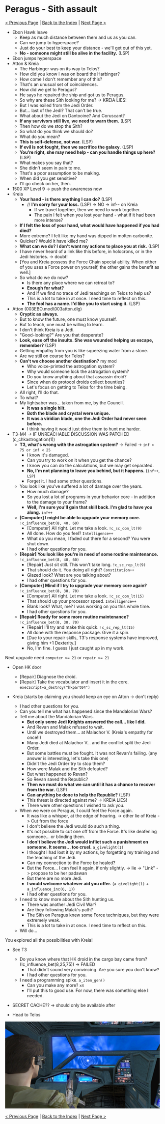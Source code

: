 # Peragus - Sith assault

[< Previous Page](../09_Peragus.md) |
[Back to the Index](../index.md) |
[Next Page >](../03_Telos/01_Telos.md)

- Ebon Hawk leave
    - Keep as much distance between them and us as you can.
    - Can we jump to hyperspace?
    - Just do your best to keep your distance - we'll get out of this yet.
    - **No - someone might still be alive in the facility.** (LSP)
- Ebon jumps hyperspace
- Atton & Kreia
    - The Harbinger was on its way to Telos?
    - How did you know I was on board the Harbinger?
    - How come I don't remember any of this?
    - That's an unusual set of coincidences.
    - How did we get to Peragus?
    - He says he repaired the ship and got us to Peragus.
    - So why are these Sith looking for me? -> KREIA LIES!
    - But I was exiled from the Jedi Order.
    - But... last of the Jedi? That can't be true.
    - What about the Jedi on Dantooine? And Coruscant?
    - **If any survivors still live, we need to warn them.** (LSP)
    - Then how do we stop the Sith?
    - So what do you think we should do?
    - What do you mean?
    - **This is self-defense, not war.** (LSP)
    - **If evil is not fought, then we sacrifice the galaxy.** (LSP)
    - **You're right, she may need help - can you handle things up here?** (LSP)
    - What makes you say that?
    - She didn't seem in pain to me.
    - That's a poor assumption to be making.
    - When did you get sensitive?
    - I'll go check on her, then.
- 1500 XP Level 9 -> push the awareness now
- Kreia
    - **Your hand - is there anything I can do?** (LSP)
        - // **I'm sorry for your loss.** (LSP) -> NO -> inf-- on Kreia
            - If we travel together, then we need to work together.
            - The pain I felt when you lost your hand - what if it had been more intense?
    - **If I felt the loss of your hand, what would have happened if you had died?**
    - More extreme? I felt like my hand was dipped in molten carbonite.
    - Quicker? Would it have killed me?
    - **What can we do? I don't want my actions to place you at risk.** (LSP)
    - I have never heard of a link like this before, in holocrons, or in the Jedi histories. -> doubt!
    - [You and Kreia possess the Force Chain special ability. When either of you uses a Force power on yourself, the other gains the benefit as well.]
    - So what do we do now?
      - Is there any place where we can retreat to?
      - **Enough for what?**
      - And if we find no trace of Jedi teachings on Telos to help us?
      - This is a lot to take in at once. I need time to reflect on this.
      - **The fool has a name. I'd like you to start using it.** (LSP)
- Atton (003EBO.mod\003atton.dlg)
    - **Cryptic as always.**
    - But to know the future, one must know yourself.
    - But to teach, one must be willing to learn.
    - I don't think Kreia is a Jedi.
    - "Good-looking?" Are you that desperate?
    - **Look, ease off the insults. She was wounded helping us escape, remember?** (LSP)
    - Getting empathy from you is like squeezing water from a stone.
    - Are we still on course for Telos?
    - **Can't we choose another destination?** my mod
        - Who voice-printed the astrogation system?
        - Why would someone lock the astrogation system?
        - Do you know anything about that assassin droid?
        - Since when do protocol droids collect bounties?
        - Let's focus on getting to Telos for the time being.
    - All right, I'll do that.
    - To what?
    - My lightsaber was... taken from me, by the Council.
        - **It was a single hilt.**
        - **Both the blade and crystal were unique.**
        - **It was a viridian blade, one the Jedi Order had never seen before.**
        - I think having it would just drive them to hunt me harder.
- T3-M4 -> IF UNREACHABLE DISCUSSION WAS PATCHED (c_chkastrogation(1))
  - **T3, what's wrong with the astrogation system?** -> Failed -> `inf > 75 or inf < 25`
    - I know it's damaged.
    - Can you try to work on it when you get the chance?
    - I know you can do the calculations, but we may get separated.
    - **No, I'm not planning to leave you behind, but it happens.** (`inf++`, `LSP`)
    - Forget it. I had some other questions.
  - You look like you've suffered a lot of damage over the years.
    - How much damage?
    - So you lost a lot of programs in your behavior core - in addition to the damage to your frame?
    - **Well, I'm sure you'll gain that skill back. I'm glad to have you along.** `inf++`
  - **[Computer] I might be able to upgrade your memory core.** `!c_influence_bet(8, 40, 60)`
    - [Computer] All right. Let me take a look. `!c_sc_com_lt(9)`
    - All done. How do you feel? `Intelligence++`
    - What do you mean, I faded out there for a second? You were shut down.
    - I had other questions for you.
  - **[Repair] You look like you're in need of some routine maintenance.** `!c_influence_bet(8, 40, 60)`
    - [Repair] Just sit still. This won't take long. `!c_sc_rep_lt(9)`
    - That should do it. You doing all right? `Constitution++`
    - Glazed look? What are you talking about?
    - I had other questions for you.
  - **[Computer] Mind if I try to upgrade your memory core again?** `!c_influence_bet(8, 30, 70)`
    - [Computer] All right. Let me take a look. `!c_sc_com_lt(15)`
    - That should up your processor speed. `Intelligence++`
    - Blank look? What, me? I was working on you this whole time.
    - I had other questions for you.
  - **[Repair] Ready for some more routine maintenance?** `!c_influence_bet(8, 30, 70)`
    - [Repair] I'll try and make this quick. `!c_sc_rep_lt(15)`
    - All done with the response package. Give it a spin.
    - [Due to your repair skills, T3's response systems have improved, giving him +1 Dexterity.]
    - No, I'm fine. I guess I just caught up in my work.

Next upgrade need `computer >= 21` or `repair >= 21`

- Open HK door
  - [Repair] Diagnose the droid.
  - [Repair] Take the vocabulator and insert it in the core. `execScript=a_destroy("hkpart04")`

- Kreia (starts by claiming you should keep an eye on Atton -> don't reply)
  - I had other questions for you.
  - Can you tell me what has happened since the Mandalorian Wars?
  - Tell me about the Mandalorian Wars.
    - **But only some Jedi Knights answered the call... like I did.**
    - And Revan and Malak refused to wait.
    - Until we destroyed them... at Malachor V. (Kreia's empathy for once!!)
    - Many Jedi died at Malachor V... and the conflict split the Jedi Order.
    - But some battles must be fought. It was not Revan's failing. (any answer is interesting, let's take this one)
    - Didn't the Jedi Order try to stop them?
    - How were Malak and the Sith defeated?
    - But what happened to Revan?
    - So Revan saved the Republic?
    - **Then we must do what we can until it has a chance to recover from the war.** (LSP)
    - **Can anything be done to help the Republic?** (LSP)
    - This threat is directed against me? -> KREIA LIES!
    - There were other questions I wished to ask you.
  - When we were on Peragus, I could feel the Force again.
    - It was like a whisper, at the edge of hearing. -> other lie of Kreia -> Cut from the force
    - I don't believe the Jedi would do such a thing.
    - It's not possible to cut one off from the Force. It's like deafening someone... or blinding them.
    - **I don't believe the Jedi would inflict such a punishment on someone. It seems... too cruel.** `a_givelight(1)`
    - I thought I had lost it by my actions, by forgetting my training and the teaching of the Jedi.
    - Can my connection to the Force be healed?
    - But the Force... I can feel it again, if only slightly. -> lie -> "Link" -> propose to be her padawan
    - But there are no more Jedi.
    - **I would welcome whatever aid you offer.** (`a_givelight(1)` + `a_influence_inc(6, 1)`)
    - I had other questions for you.
  - I need to know more about the Sith hunting us.
    - There was another Jedi Civil War?
    - Are they following Malak's path?
    - The Sith on Peragus knew some Force techniques, but they were extremely weak.
    - This is a lot to take in at once. I need time to reflect on this.
  - Will do...

You explored all the possibilities with Kreia!

- See T3
  - Do you know where that HK droid in the cargo bay came from? (!c_influence_bet(8,25,75)) -> FAILED
    - That didn't sound very convincing. Are you sure you don't know?
    - I had other questions for you.
  - I need a programming spike. `a_item_gen()`
    - Can you make any more? `x4`
    - I'll put this to good use. For now, there was something else I needed.

- SECRET CACHE?? -> should only be available after 
- Head to Telos

![7583F011-7AFB-4BCE-B977-3BE7A5457DD6_1_105_c.jpeg](img/7583F011-7AFB-4BCE-B977-3BE7A5457DD6_1_105_c.jpeg)

[< Previous Page](../09_Peragus.md) |
[Back to the Index](../index.md) |
[Next Page >](../03_Telos/01_Telos.md)
